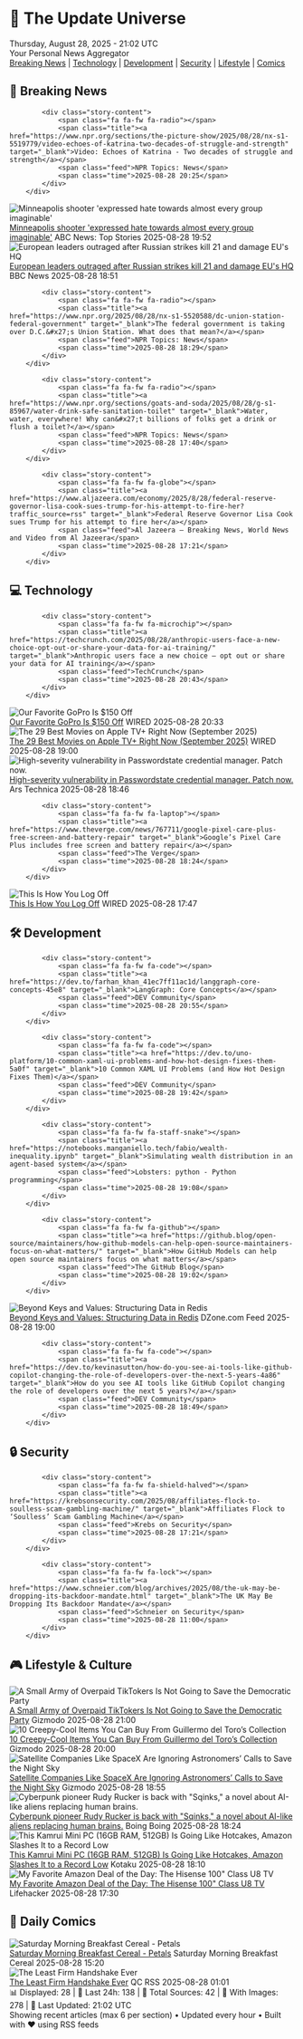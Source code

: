 <!-- Processing 54 RSS feeds at 2025-08-28 21:01:55 UTC -->
<!-- Processing: XKCD -->
<!-- Processing: Poorly Drawn Lines -->
<!-- Processing: Garfield -->
<!-- Processing: Dilbert -->
<!-- Processing: Cyanide & Happiness -->
<!-- Processing: Questionable Content -->
<!-- Processing: Dinosaur Comics -->
<!-- Processing: CNN Breaking News -->
<!-- Processing: BBC World News -->
<!-- Processing: NPR News -->
<!-- Processing: CBC News -->
<!-- Error processing https://rss.cbc.ca/lineup/topstories.xml: The read operation timed out -->
<!-- Processing: Reuters Top News -->
<!-- Processing: Reuters World News -->
<!-- Processing: Associated Press Breaking -->
<!-- Processing: ABC News Breaking -->
<!-- Processing: Guardian World News -->
<!-- Processing: Sky News World -->
<!-- Processing: TechCrunch -->
<!-- Processing: The Verge -->
<!-- Processing: O'Reilly Radar -->
<!-- Processing: WIRED -->
<!-- Processing: Slashdot -->
<!-- Processing: Hacker News -->
<!-- Processing: Dev.to -->
<!-- Processing: StackOverflow Blog -->
<!-- Processing: OMG! Ubuntu -->
<!-- Processing: Red Hat Blog -->
<!-- Processing: InfoQ -->
<!-- Processing: Coding Horror -->
<!-- Processing: Gizmodo -->
<!-- Generated 8 new posts out of 30 feeds processed -->
<div class="newspaper-header">
    <h1 class="newspaper-title">📰 The Update Universe</h1>
    <div class="newspaper-date">Thursday, August 28, 2025 - 21:02 UTC</div>
    <div class="newspaper-subtitle">Your Personal News Aggregator</div>
</div>

<div class="newspaper-nav">
    <a href="#breaking">Breaking News</a> |
    <a href="#tech">Technology</a> |
    <a href="#dev">Development</a> |
    <a href="#security">Security</a> |
    <a href="#lifestyle">Lifestyle</a> |
    <a href="#webcomics">Comics</a>
</div>

<div class="news-section breaking-news" id="breaking">
<h2 class="section-header">🚨 Breaking News</h2>
<div class="stories-container">
<div class="story">
            
            <div class="story-content">
                <span class="fa fa-fw fa-radio"></span>
                <span class="title"><a href="https://www.npr.org/sections/the-picture-show/2025/08/28/nx-s1-5519779/video-echoes-of-katrina-two-decades-of-struggle-and-strength" target="_blank">Video: Echoes of Katrina - Two decades of struggle and strength</a></span>
                <span class="feed">NPR Topics: News</span>
                <span class="time">2025-08-28 20:25</span>
            </div>
        </div>
<div class="story">
            <img src="https://s.abcnews.com/images/US/minneapolis-shooting-memorial-02-ap-jef-250828_1756388822847_hpMain_4x3t_384.jpg" alt="Minneapolis shooter &#x27;expressed hate towards almost every group imaginable&#x27;" class="story-image" loading="lazy" onerror="this.style.display='none'">
            <div class="story-content">
                <span class="fa fa-fw fa-tv"></span>
                <span class="title"><a href="https://abcnews.go.com/US/multiple-minneapolis-shooting-victims-released-hospital-police-chief/story?id=125049583" target="_blank">Minneapolis shooter &#x27;expressed hate towards almost every group imaginable&#x27;</a></span>
                <span class="feed">ABC News: Top Stories</span>
                <span class="time">2025-08-28 19:52</span>
            </div>
        </div>
<div class="story">
            <img src="https://ichef.bbci.co.uk/ace/standard/240/cpsprodpb/9641/live/e657edf0-83ef-11f0-ab3e-bd52082cd0ae.jpg" alt="European leaders outraged after Russian strikes kill 21 and damage EU&#x27;s HQ" class="story-image" loading="lazy" onerror="this.style.display='none'">
            <div class="story-content">
                <span class="fa fa-fw fa-earth-americas"></span>
                <span class="title"><a href="https://www.bbc.com/news/articles/cvg3y7m2gz0o?at_medium=RSS&at_campaign=rss" target="_blank">European leaders outraged after Russian strikes kill 21 and damage EU&#x27;s HQ</a></span>
                <span class="feed">BBC News</span>
                <span class="time">2025-08-28 18:51</span>
            </div>
        </div>
<div class="story">
            
            <div class="story-content">
                <span class="fa fa-fw fa-radio"></span>
                <span class="title"><a href="https://www.npr.org/2025/08/28/nx-s1-5520588/dc-union-station-federal-government" target="_blank">The federal government is taking over D.C.&#x27;s Union Station. What does that mean?</a></span>
                <span class="feed">NPR Topics: News</span>
                <span class="time">2025-08-28 18:29</span>
            </div>
        </div>
<div class="story">
            
            <div class="story-content">
                <span class="fa fa-fw fa-radio"></span>
                <span class="title"><a href="https://www.npr.org/sections/goats-and-soda/2025/08/28/g-s1-85967/water-drink-safe-sanitation-toilet" target="_blank">Water, water, everywhere! Why can&#x27;t billions of folks get a drink or flush a toilet?</a></span>
                <span class="feed">NPR Topics: News</span>
                <span class="time">2025-08-28 17:40</span>
            </div>
        </div>
<div class="story">
            
            <div class="story-content">
                <span class="fa fa-fw fa-globe"></span>
                <span class="title"><a href="https://www.aljazeera.com/economy/2025/8/28/federal-reserve-governor-lisa-cook-sues-trump-for-his-attempt-to-fire-her?traffic_source=rss" target="_blank">Federal Reserve Governor Lisa Cook sues Trump for his attempt to fire her</a></span>
                <span class="feed">Al Jazeera – Breaking News, World News and Video from Al Jazeera</span>
                <span class="time">2025-08-28 17:21</span>
            </div>
        </div>
</div>
</div>
<div class="news-section tech-news" id="tech">
<h2 class="section-header">💻 Technology</h2>
<div class="stories-container">
<div class="story">
            
            <div class="story-content">
                <span class="fa fa-fw fa-microchip"></span>
                <span class="title"><a href="https://techcrunch.com/2025/08/28/anthropic-users-face-a-new-choice-opt-out-or-share-your-data-for-ai-training/" target="_blank">Anthropic users face a new choice – opt out or share your data for AI training</a></span>
                <span class="feed">TechCrunch</span>
                <span class="time">2025-08-28 20:43</span>
            </div>
        </div>
<div class="story">
            <img src="https://media.wired.com/photos/68b0b3aaaabb24a7fecf68ff/master/pass/Take%20$150%20off%20our%20Favorite%20GoPro.png" alt="Our Favorite GoPro Is $150 Off" class="story-image" loading="lazy" onerror="this.style.display='none'">
            <div class="story-content">
                <span class="fa fa-fw fa-bolt"></span>
                <span class="title"><a href="https://www.wired.com/story/gopro-hero-black-deal/" target="_blank">Our Favorite GoPro Is $150 Off</a></span>
                <span class="feed">WIRED</span>
                <span class="time">2025-08-28 20:33</span>
            </div>
        </div>
<div class="story">
            <img src="https://media.wired.com/photos/68a759e0f037868f363f87b9/master/pass/Apple-Movie-Guide-Culture-Highest_2_Lowest_Photo_0101.jpg" alt="The 29 Best Movies on Apple TV+ Right Now (September 2025)" class="story-image" loading="lazy" onerror="this.style.display='none'">
            <div class="story-content">
                <span class="fa fa-fw fa-bolt"></span>
                <span class="title"><a href="https://www.wired.com/story/best-apple-tv-plus-movies/" target="_blank">The 29 Best Movies on Apple TV+ Right Now (September 2025)</a></span>
                <span class="feed">WIRED</span>
                <span class="time">2025-08-28 19:00</span>
            </div>
        </div>
<div class="story">
            <img src="https://cdn.arstechnica.net/wp-content/uploads/2022/07/password-login-500x500.jpeg" alt="High-severity vulnerability in Passwordstate credential manager. Patch now." class="story-image" loading="lazy" onerror="this.style.display='none'">
            <div class="story-content">
                <span class="fa fa-fw fa-cog"></span>
                <span class="title"><a href="https://arstechnica.com/security/2025/08/high-severity-vulnerability-in-passwordstate-credential-manager-patch-now/" target="_blank">High-severity vulnerability in Passwordstate credential manager. Patch now.</a></span>
                <span class="feed">Ars Technica</span>
                <span class="time">2025-08-28 18:46</span>
            </div>
        </div>
<div class="story">
            
            <div class="story-content">
                <span class="fa fa-fw fa-laptop"></span>
                <span class="title"><a href="https://www.theverge.com/news/767711/google-pixel-care-plus-free-screen-and-battery-repair" target="_blank">Google’s Pixel Care Plus includes free screen and battery repair</a></span>
                <span class="feed">The Verge</span>
                <span class="time">2025-08-28 18:24</span>
            </div>
        </div>
<div class="story">
            <img src="https://media.wired.com/photos/68af4c85d3d0e2d6104b9c13/master/pass/Uncanny-Valley-Doomscrolling-Toxic-Internet-Culture-2178482298.jpg" alt="This Is How You Log Off" class="story-image" loading="lazy" onerror="this.style.display='none'">
            <div class="story-content">
                <span class="fa fa-fw fa-bolt"></span>
                <span class="title"><a href="https://www.wired.com/story/uncanny-valley-podcast-this-is-how-you-log-off/" target="_blank">This Is How You Log Off</a></span>
                <span class="feed">WIRED</span>
                <span class="time">2025-08-28 17:47</span>
            </div>
        </div>
</div>
</div>
<div class="news-section dev-news" id="dev">
<h2 class="section-header">🛠️ Development</h2>
<div class="stories-container">
<div class="story">
            
            <div class="story-content">
                <span class="fa fa-fw fa-code"></span>
                <span class="title"><a href="https://dev.to/farhan_khan_41ec7ff11ac1d/langgraph-core-concepts-45e8" target="_blank">LangGraph: Core Concepts</a></span>
                <span class="feed">DEV Community</span>
                <span class="time">2025-08-28 20:55</span>
            </div>
        </div>
<div class="story">
            
            <div class="story-content">
                <span class="fa fa-fw fa-code"></span>
                <span class="title"><a href="https://dev.to/uno-platform/10-common-xaml-ui-problems-and-how-hot-design-fixes-them-5a0f" target="_blank">10 Common XAML UI Problems (and How Hot Design Fixes Them)</a></span>
                <span class="feed">DEV Community</span>
                <span class="time">2025-08-28 19:42</span>
            </div>
        </div>
<div class="story">
            
            <div class="story-content">
                <span class="fa fa-fw fa-staff-snake"></span>
                <span class="title"><a href="https://notebooks.manganiello.tech/fabio/wealth-inequality.ipynb" target="_blank">Simulating wealth distribution in an agent-based system</a></span>
                <span class="feed">Lobsters: python - Python programming</span>
                <span class="time">2025-08-28 19:08</span>
            </div>
        </div>
<div class="story">
            
            <div class="story-content">
                <span class="fa fa-fw fa-github"></span>
                <span class="title"><a href="https://github.blog/open-source/maintainers/how-github-models-can-help-open-source-maintainers-focus-on-what-matters/" target="_blank">How GitHub Models can help open source maintainers focus on what matters</a></span>
                <span class="feed">The GitHub Blog</span>
                <span class="time">2025-08-28 19:02</span>
            </div>
        </div>
<div class="story">
            <img src="https://dz2cdn1.dzone.com/thumbnail?fid=18582655&w=600" alt="Beyond Keys and Values: Structuring Data in Redis" class="story-image" loading="lazy" onerror="this.style.display='none'">
            <div class="story-content">
                <span class="fa fa-fw fa-newspaper"></span>
                <span class="title"><a href="https://dzone.com/articles/designing-redis-keys-and-data-structure" target="_blank">Beyond Keys and Values: Structuring Data in Redis</a></span>
                <span class="feed">DZone.com Feed</span>
                <span class="time">2025-08-28 19:00</span>
            </div>
        </div>
<div class="story">
            
            <div class="story-content">
                <span class="fa fa-fw fa-code"></span>
                <span class="title"><a href="https://dev.to/kevinasutton/how-do-you-see-ai-tools-like-github-copilot-changing-the-role-of-developers-over-the-next-5-years-4a86" target="_blank">How do you see AI tools like GitHub Copilot changing the role of developers over the next 5 years?</a></span>
                <span class="feed">DEV Community</span>
                <span class="time">2025-08-28 18:49</span>
            </div>
        </div>
</div>
</div>
<div class="news-section security-news" id="security">
<h2 class="section-header">🔒 Security</h2>
<div class="stories-container">
<div class="story">
            
            <div class="story-content">
                <span class="fa fa-fw fa-shield-halved"></span>
                <span class="title"><a href="https://krebsonsecurity.com/2025/08/affiliates-flock-to-soulless-scam-gambling-machine/" target="_blank">Affiliates Flock to ‘Soulless’ Scam Gambling Machine</a></span>
                <span class="feed">Krebs on Security</span>
                <span class="time">2025-08-28 17:21</span>
            </div>
        </div>
<div class="story">
            
            <div class="story-content">
                <span class="fa fa-fw fa-lock"></span>
                <span class="title"><a href="https://www.schneier.com/blog/archives/2025/08/the-uk-may-be-dropping-its-backdoor-mandate.html" target="_blank">The UK May Be Dropping Its Backdoor Mandate</a></span>
                <span class="feed">Schneier on Security</span>
                <span class="time">2025-08-28 11:00</span>
            </div>
        </div>
</div>
</div>
<div class="news-section lifestyle-news" id="lifestyle">
<h2 class="section-header">🎮 Lifestyle & Culture</h2>
<div class="stories-container">
<div class="story">
            <img src="https://gizmodo.com/app/uploads/2025/08/Harris.jpg" alt="A Small Army of Overpaid TikTokers Is Not Going to Save the Democratic Party" class="story-image" loading="lazy" onerror="this.style.display='none'">
            <div class="story-content">
                <span class="fa fa-fw fa-computer"></span>
                <span class="title"><a href="https://gizmodo.com/a-small-army-of-overpaid-tiktokers-is-not-going-to-save-the-democratic-party-2000649770" target="_blank">A Small Army of Overpaid TikTokers Is Not Going to Save the Democratic Party</a></span>
                <span class="feed">Gizmodo</span>
                <span class="time">2025-08-28 21:00</span>
            </div>
        </div>
<div class="story">
            <img src="https://gizmodo.com/app/uploads/2025/08/GDTtopart.jpg" alt="10 Creepy-Cool Items You Can Buy From Guillermo del Toro’s Collection" class="story-image" loading="lazy" onerror="this.style.display='none'">
            <div class="story-content">
                <span class="fa fa-fw fa-computer"></span>
                <span class="title"><a href="https://gizmodo.com/10-creepy-cool-items-you-can-buy-from-guillermo-del-toros-collection-2000649891" target="_blank">10 Creepy-Cool Items You Can Buy From Guillermo del Toro’s Collection</a></span>
                <span class="feed">Gizmodo</span>
                <span class="time">2025-08-28 20:00</span>
            </div>
        </div>
<div class="story">
            <img src="https://gizmodo.com/app/uploads/2024/09/ast-spacemobile-bluewalker-satellite.jpg" alt="Satellite Companies Like SpaceX Are Ignoring Astronomers’ Calls to Save the Night Sky" class="story-image" loading="lazy" onerror="this.style.display='none'">
            <div class="story-content">
                <span class="fa fa-fw fa-computer"></span>
                <span class="title"><a href="https://gizmodo.com/satellite-companies-like-spacex-are-ignoring-astronomers-calls-to-save-the-night-sky-2000649645" target="_blank">Satellite Companies Like SpaceX Are Ignoring Astronomers’ Calls to Save the Night Sky</a></span>
                <span class="feed">Gizmodo</span>
                <span class="time">2025-08-28 18:55</span>
            </div>
        </div>
<div class="story">
            <img src="https://i0.wp.com/boingboing.net/wp-content/uploads/2025/08/sqinks.jpeg?fit=1200%2C875&amp;quality=60&amp;ssl=1" alt="Cyberpunk pioneer Rudy Rucker is back with &quot;Sqinks,&quot; a novel about AI-like aliens replacing human brains." class="story-image" loading="lazy" onerror="this.style.display='none'">
            <div class="story-content">
                <span class="fa fa-fw fa-arrow-right"></span>
                <span class="title"><a href="https://boingboing.net/2025/08/28/rudy-rucker-sqinks.html" target="_blank">Cyberpunk pioneer Rudy Rucker is back with &quot;Sqinks,&quot; a novel about AI-like aliens replacing human brains.</a></span>
                <span class="feed">Boing Boing</span>
                <span class="time">2025-08-28 18:24</span>
            </div>
        </div>
<div class="story">
            <img src="https://kotaku.com/app/uploads/2025/08/kamrui-mini-pc-512.jpg" alt="This Kamrui Mini PC (16GB RAM, 512GB) Is Going Like Hotcakes, Amazon Slashes It to a Record Low" class="story-image" loading="lazy" onerror="this.style.display='none'">
            <div class="story-content">
                <span class="fa fa-fw fa-gamepad"></span>
                <span class="title"><a href="https://kotaku.com/this-kamrui-mini-pc-16gb-ram-512gb-is-going-like-hotcakes-amazon-slashes-it-to-a-record-low-2000620946" target="_blank">This Kamrui Mini PC (16GB RAM, 512GB) Is Going Like Hotcakes, Amazon Slashes It to a Record Low</a></span>
                <span class="feed">Kotaku</span>
                <span class="time">2025-08-28 18:10</span>
            </div>
        </div>
<div class="story">
            <img src="https://lifehacker.com/imagery/articles/01K3RRYBXWQW081EAW6S0J9ZT3/hero-image.png" alt="My Favorite Amazon Deal of the Day: The Hisense 100&quot; Class U8 TV" class="story-image" loading="lazy" onerror="this.style.display='none'">
            <div class="story-content">
                <span class="fa fa-fw fa-life-ring"></span>
                <span class="title"><a href="https://lifehacker.com/tech/hisense-class-u8-tv-amazon-deal-of-the-day?utm_medium=RSS" target="_blank">My Favorite Amazon Deal of the Day: The Hisense 100&quot; Class U8 TV</a></span>
                <span class="feed">Lifehacker</span>
                <span class="time">2025-08-28 17:30</span>
            </div>
        </div>
</div>
</div>
<div class="news-section webcomics-section" id="webcomics">
<h2 class="section-header">🎨 Daily Comics</h2>
<div class="stories-container">
<div class="story">
            <img src="https://www.smbc-comics.com/comics/1756236933-20250828.png" alt="Saturday Morning Breakfast Cereal - Petals" class="story-image" loading="lazy" onerror="this.style.display='none'">
            <div class="story-content">
                <span class="fa fa-fw fa-smile"></span>
                <span class="title"><a href="https://www.smbc-comics.com/comic/petals" target="_blank">Saturday Morning Breakfast Cereal - Petals</a></span>
                <span class="feed">Saturday Morning Breakfast Cereal</span>
                <span class="time">2025-08-28 15:20</span>
            </div>
        </div>
<div class="story">
            <img src="http://www.questionablecontent.net/comics/5645.png" alt="The Least Firm Handshake Ever" class="story-image" loading="lazy" onerror="this.style.display='none'">
            <div class="story-content">
                <span class="fa fa-fw fa-music"></span>
                <span class="title"><a href="http://questionablecontent.net/view.php?comic=5645" target="_blank">The Least Firm Handshake Ever</a></span>
                <span class="feed">QC RSS</span>
                <span class="time">2025-08-28 01:01</span>
            </div>
        </div>
</div>
</div>

<div class="newspaper-footer">
    <div class="stats">
        📊 Displayed: 28 | 📅 Last 24h: 138 | 📡 Total Sources: 42 | 📸 With Images: 278 |
        🔄 Last Updated: 21:02 UTC
    </div>
    <div class="footer-note">
        Showing recent articles (max 6 per section) • Updated every hour • Built with ❤️ using RSS feeds
    </div>
</div>
